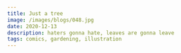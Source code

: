```yaml
---
title: Just a tree
image: /images/blogs/048.jpg
date: 2020-12-13
description: haters gonna hate, leaves are gonna leave
tags: comics, gardening, illustration
---
```

